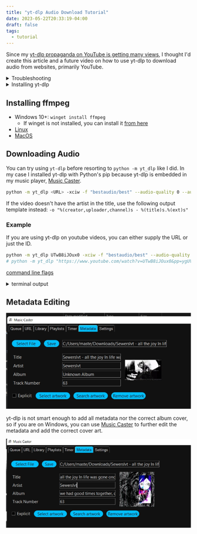 ```yaml
---
title: "yt-dlp Audio Download Tutorial"
date: 2023-05-22T20:33:19-04:00
draft: false
tags:
  - tutorial
---
```


Since my [yt-dlp propaganda on YouTube is getting many views](https://www.youtube.com/watch?v=Tq9qpA2QOTI), I thought I'd create this article and a future video on how to use yt-dlp to download audio from websites, primarily YouTube.

<details><summary>Troubleshooting</summary>

For most errors like 403: Forbidden, try upgrading yt-dlp.

`pip install --upgrade yt-dlp`
</details>

<details><summary>Installing yt-dlp</summary>

- [Windows download](https://github.com/yt-dlp/yt-dlp/releases/latest/download/yt-dlp.exe)
  - `winget install yt-dlp`
  - `choco install yt-dlp`
  - `scoop install yt-dlp`
- [macOS download](https://github.com/yt-dlp/yt-dlp/releases/latest/download/yt-dlp_macos)
  - `brew install yt-dlp`
- [Linux download](https://github.com/yt-dlp/yt-dlp/releases/latest/download/yt-dlp)
  - `sudo pacman -Syu yt-dlp --noconfirm`

  - ```sh
    sudo add-apt-repository ppa:tomtomtom/yt-dlp    # Add ppa repo to apt
    sudo apt update                         # Update package list
    sudo apt install -y yt-dlp              # Install yt-dlp
    ```

- Via Python 3+
  - Windows: `python -m pip install -U yt-dlp`
  - Other: `python3 -m pip install -U yt-dlp`

</details>

## Installing ffmpeg

- Windows 10+: `winget install ffmpeg`
  - If winget is not installed, you can install it [from here](https://apps.microsoft.com/store/detail/app-installer/9NBLGGH4NNS1)
- [Linux](https://ffmpeg.org/download.html#build-linux)
- [MacOS](https://ffmpeg.org/download.html#build-mac)

## Downloading Audio

You can try using `yt-dlp` before resorting to `python -m yt_dlp` like I did. In my case I installed yt-dlp with Python's pip because yt-dlp is embedded in my music player, [Music Caster](https://github.com/elibroftw/music-caster/#readme).

```sh
python -m yt_dlp <URL> -xciw -f "bestaudio/best" --audio-quality 0 --audio-format mp3 --embed-thumbnail --embed-metadata -o "%(title)s.%(ext)s"


```

If the video doesn't have the artist in the title, use the following output template instead: `-o "%(creator,uploader,channel)s - %(title)s.%(ext)s"`

### Example

If you are using yt-dlp on youtube videos, you can either supply the URL or just the ID.

```sh
python -m yt_dlp UTwB8iJOux0 -xciw -f "bestaudio/best" --audio-quality 0 --audio-format mp3 --embed-thumbnail --embed-metadata -o "%(title)s.%(ext)s"
# python -m yt_dlp "https://www.youtube.com/watch?v=UTwB8iJOux0&pp=ygUVc2V3ZXJzbHZ0IGFsbCB0aGUgam95" -xciw -f "bestaudio/best" --audio-format mp3 --embed-thumbnail --embed-metadata -o "%(title)s.%(ext)s"

```

[command line flags](https://github.com/yt-dlp/yt-dlp#filesystem-options)

<details><summary>terminal output</summary>

```sh
[youtube] Extracting URL: UTwB8iJOux0
[youtube] UTwB8iJOux0: Downloading webpage
[youtube] UTwB8iJOux0: Downloading android player API JSON
[info] UTwB8iJOux0: Downloading 1 format(s): 251
[info] Downloading video thumbnail 41 ...
[info] Writing video thumbnail 41 to: Sewerslvt - all the joy In life was gone once you left.webp
[dashsegments] Total fragments: 1
[download] Destination: Sewerslvt - all the joy In life was gone once you left.webm
[download] 100% of    5.87MiB in 00:00:02 at 2.68MiB/s
[ExtractAudio] Destination: Sewerslvt - all the joy In life was gone once you left.mp3
Deleting original file Sewerslvt - all the joy In life was gone once you left.webm (pass -k to keep)
[Metadata] Adding metadata to "Sewerslvt - all the joy In life was gone once you left.mp3"
[ThumbnailsConvertor] Converting thumbnail "Sewerslvt - all the joy In life was gone once you left.webp" to png
[EmbedThumbnail] ffmpeg: Adding thumbnail to "Sewerslvt - all the joy In life was gone once you left.mp3"
```

</details>

## Metadata Editing

![Downloaded File Metadata in Music Caster](/images/yt-dlp/music-caster-metadata-before-edit.webp)

yt-dlp is not smart enough to add all metadata nor the correct album cover, so if you are on Windows, you can use [Music Caster](https://github.com/elibroftw/music-caster/#readme) to further edit the metadata and add the correct cover art.

![Metadata Edited in Music Caster](/images/yt-dlp/music-caster-metadata-edited.webp)
